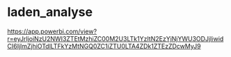 # laden_analyse


https://app.powerbi.com/view?r=eyJrIjoiNzU2NWI3ZTEtMzhiZC00M2U3LTk1YzItN2EzYjNjYWU3ODJjIiwidCI6IjlmZjhiOTdlLTFkYzMtNGQ0ZC1iZTU0LTA4ZDk1ZTEzZDcwMyJ9
